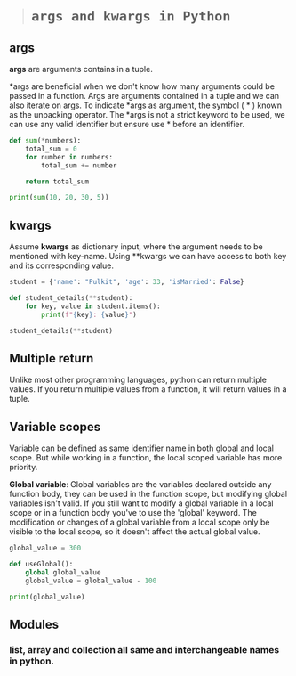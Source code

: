 > # ```args and kwargs in Python```

## args
**args** are arguments contains in a tuple. 

*args are beneficial when we don't know how many arguments could be passed in a function. Args are arguments contained in a tuple and we can also iterate on args. To indicate *args as argument, the symbol ( * ) known as the unpacking operator. The *args is not a strict keyword to be used, we can use any valid identifier but ensure use * before an identifier. 

```python 
def sum(*numbers):
    total_sum = 0
    for number in numbers:
        total_sum += number

    return total_sum

print(sum(10, 20, 30, 5))
```
## kwargs 
Assume **kwargs** as dictionary input, where the argument needs to be mentioned with key-name. Using **kwargs we can have access to both key and its corresponding value.

```python 
student = {'name': "Pulkit", 'age': 33, 'isMarried': False}

def student_details(**student):
    for key, value in student.items():
        print(f"{key}: {value}")

student_details(**student)
```

## Multiple return
Unlike most other programming languages, python can return multiple values. If you return multiple values from a function, it will return values in a tuple.

## Variable scopes
Variable can be defined as same identifier name in both global and local scope. But while working in a function, the local scoped variable has more priority. 

**Global variable**: Global variables are the variables declared outside any function body, they can be used in the function scope, but modifying global variables isn't valid. If you still want to modify a global variable in a local scope or in a function body you've to use the 'global' keyword. The modification or changes of a global variable from a local scope only be visible to the local scope, so it doesn't affect the actual global value.

```python
global_value = 300      

def useGlobal():
    global global_value
    global_value = global_value - 100

print(global_value)
```

## Modules


### list, array and collection all same and interchangeable names in python.
